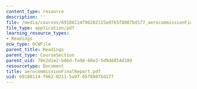 ```yaml
---
content_type: resource
description: ''
file: /media/courses/69188114f06202115a9765f8807bd177_aerocommissionFinalReport.pdf
file_type: application/pdf
learning_resource_types:
- Readings
ocw_type: OCWFile
parent_title: Readings
parent_type: CourseSection
parent_uid: 78e2d1e2-b86d-fa98-68e2-5d9dd854d109
resourcetype: Document
title: aerocommissionFinalReport.pdf
uid: 69188114-f062-0211-5a97-65f8807bd177
---
```

